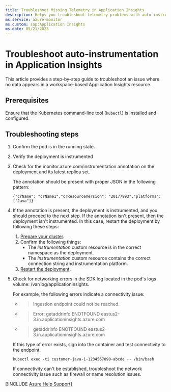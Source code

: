 ```yaml
---
title: Troubleshoot Missing Telemetry in Application Insights
description: Helps you troubleshoot telemetry problems with auto-instrumentation in Application Insights.
ms.service: azure-monitor
ms.custom: sap:Application Insights
ms.date: 05/21/2025
---
```

# Troubleshoot auto-instrumentation in Application Insights

This article provides a step-by-step guide to troubleshoot an issue where no data appears in a workspace-based Application Insights resource.

## Prerequisites

Ensure that the Kubernetes command-line tool (`kubectl`) is installed and configured.

## Troubleshooting steps

1. Confirm the pod is in the running state.

2. Verify the deployment is instrumented

3. Check for the monitor.azure.com/instrumentation annotation on the deployment and its latest replica set.

    The annotation should be present with proper JSON in the following pattern:

    `{"crName": "crName1","crResourceVersion": "20177993","platforms":["Java"]}`

4. If the annotation is present, the deployment is instrumented, and you should proceed to the next step. If the annotation isn't present, then the deployment isn't instrumented. In this case, restart the deployment by following these steps:

    1. [Prepare your cluster](/azure/azure-monitor/app/kubernetes-codeless#prepare-a-cluster).
    2. Confirm the following things:
        - The *Instrumentation* custom resource is in the correct namespace as the deployment.
        - The *Instrumentation* custom resource contains the correct connection string and instrumentation platform.
    3. [Restart the deployment](/azure/azure-monitor/app/kubernetes-codeless#restart-deployment).

5. Check for networking errors in the SDK log located in the pod's logs volume: /var/log/applicationinsights.

    For example, the following errors indicate a connectivity issue:

    - > Ingestion endpoint could not be reached.
    - > Error: getaddrinfo ENOTFOUND eastus2-3.in.applicationinsights.azure.com
    - > getaddrinfo ENOTFOUND eastus2-3.in.applicationinsights.azure.com

    If this type of error exists, sign into the container and test connectivity to the endpoint.

    ```console
    kubectl exec -ti customer-java-1-1234567890-abcde -- /bin/bash
    ```

    If connectivity can't be established, troubleshoot the network connectivity issue such as firewall or name resolution issues.

[!INCLUDE [Azure Help Support](../../../../includes/azure-help-support.md)]